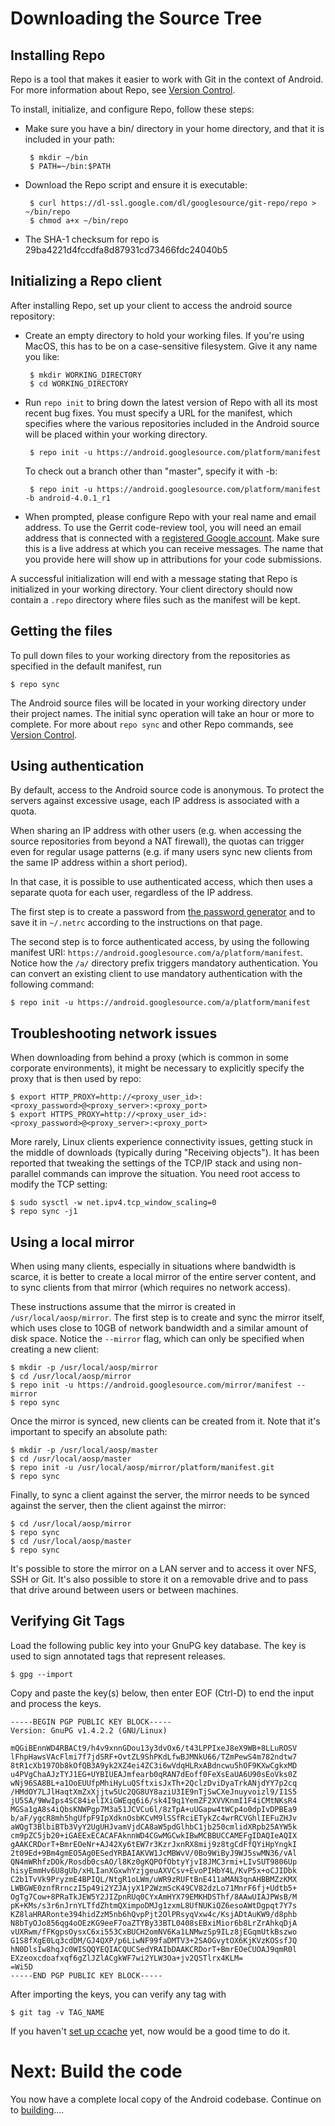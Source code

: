 <!--
   Copyright 2010 The Android Open Source Project

   Licensed under the Apache License, Version 2.0 (the "License");
   you may not use this file except in compliance with the License.
   You may obtain a copy of the License at

       http://www.apache.org/licenses/LICENSE-2.0

   Unless required by applicable law or agreed to in writing, software
   distributed under the License is distributed on an "AS IS" BASIS,
   WITHOUT WARRANTIES OR CONDITIONS OF ANY KIND, either express or implied.
   See the License for the specific language governing permissions and
   limitations under the License.
-->

# Downloading the Source Tree #

## Installing Repo ##

Repo is a tool that makes it easier to work with Git in the context of Android. For more information about Repo, see [Version Control](version-control.html).

To install, initialize, and configure Repo, follow these steps:

 - Make sure you have a bin/ directory in your home directory, and that it is included in your path:

        $ mkdir ~/bin
        $ PATH=~/bin:$PATH

 - Download the Repo script and ensure it is executable:

        $ curl https://dl-ssl.google.com/dl/googlesource/git-repo/repo > ~/bin/repo
        $ chmod a+x ~/bin/repo

 - The SHA-1 checksum for repo is 29ba4221d4fccdfa8d87931cd73466fdc24040b5


## Initializing a Repo client ##

After installing Repo, set up your client to access the android source repository:

 - Create an empty directory to hold your working files.
 If you're using MacOS, this has to be on a case-sensitive filesystem.
 Give it any name you like:


        $ mkdir WORKING_DIRECTORY
        $ cd WORKING_DIRECTORY

 - Run `repo init` to bring down the latest version of Repo with all its most recent bug fixes.  You must specify a URL for the manifest, which specifies where the various repositories included in the Android source will be placed within your working directory.

        $ repo init -u https://android.googlesource.com/platform/manifest

    To check out a branch other than "master", specify it with -b:

        $ repo init -u https://android.googlesource.com/platform/manifest -b android-4.0.1_r1

 - When prompted, please configure Repo with your real name and email address.  To use the Gerrit code-review tool, you will need an email address that is connected with a [registered Google account](http://www.google.com/accounts).  Make sure this is a live address at which you can receive messages.  The name that you provide here will show up in attributions for your code submissions.

A successful initialization will end with a message stating that Repo is initialized in your working directory.  Your client directory should now contain a `.repo` directory where files such as the manifest will be kept.


## Getting the files ##

To pull down files to your working directory from the repositories as specified in the default manifest, run

    $ repo sync

The Android source files will be located in your working directory
under their project names. The initial sync operation will take
an hour or more to complete. For more about `repo sync` and other
Repo commands, see [Version Control](version-control.html).


## Using authentication ##

By default, access to the Android source code is anonymous. To protect the
servers against excessive usage, each IP address is associated with a quota.

When sharing an IP address with other users (e.g. when accessing the source
repositories from beyond a NAT firewall), the quotas can trigger even for
regular usage patterns (e.g. if many users sync new clients from the same IP
address within a short period).

In that case, it is possible to use authenticated access, which then uses
a separate quota for each user, regardless of the IP address.

The first step is to create a password from
[the password generator](https://android.googlesource.com/new-password) and
to save it in `~/.netrc` according to the instructions on that page.

The second step is to force authenticated access, by using the following
manifest URI: `https://android.googlesource.com/a/platform/manifest`. Notice
how the `/a/` directory prefix triggers mandatory authentication. You can
convert an existing client to use mandatory authentication with the following
command:

    $ repo init -u https://android.googlesource.com/a/platform/manifest

## Troubleshooting network issues ##

When downloading from behind a proxy (which is common in some
corporate environments), it might be necessary to explicitly
specify the proxy that is then used by repo:

    $ export HTTP_PROXY=http://<proxy_user_id>:<proxy_password>@<proxy_server>:<proxy_port>
    $ export HTTPS_PROXY=http://<proxy_user_id>:<proxy_password>@<proxy_server>:<proxy_port>

More rarely, Linux clients experience connectivity issues, getting
stuck in the middle of downloads (typically during "Receiving objects").
It has been reported that tweaking the settings of the TCP/IP stack and
using non-parallel commands can improve the situation. You need root
access to modify the TCP setting:

    $ sudo sysctl -w net.ipv4.tcp_window_scaling=0
    $ repo sync -j1


## Using a local mirror ##

When using many clients, especially in situations where bandwidth is scarce,
it is better to create a local mirror of the entire server content, and to
sync clients from that mirror (which requires no network access).

These instructions assume that the mirror is created in `/usr/local/aosp/mirror`.
The first step is to create and sync the mirror itself, which uses close to
10GB of network bandwidth and a similar amount of disk space. Notice the
`--mirror` flag, which can only be specified when creating a new client:

    $ mkdir -p /usr/local/aosp/mirror
    $ cd /usr/local/aosp/mirror
    $ repo init -u https://android.googlesource.com/mirror/manifest --mirror
    $ repo sync

Once the mirror is synced, new clients can be created from it. Note that it's
important to specify an absolute path:

    $ mkdir -p /usr/local/aosp/master
    $ cd /usr/local/aosp/master
    $ repo init -u /usr/local/aosp/mirror/platform/manifest.git
    $ repo sync

Finally, to sync a client against the server, the mirror needs to be synced
against the server, then the client against the mirror:

    $ cd /usr/local/aosp/mirror
    $ repo sync
    $ cd /usr/local/aosp/master
    $ repo sync

It's possible to store the mirror on a LAN server and to access it over
NFS, SSH or Git. It's also possible to store it on a removable drive and
to pass that drive around between users or between machines.


## Verifying Git Tags ##

Load the following public key into your GnuPG key database. The key is used to sign annotated tags that represent releases.

    $ gpg --import

Copy and paste the key(s) below, then enter EOF (Ctrl-D) to end the input and process the keys.

    -----BEGIN PGP PUBLIC KEY BLOCK-----
    Version: GnuPG v1.4.2.2 (GNU/Linux)

    mQGiBEnnWD4RBACt9/h4v9xnnGDou13y3dvOx6/t43LPPIxeJ8eX9WB+8LLuROSV
    lFhpHawsVAcFlmi7f7jdSRF+OvtZL9ShPKdLfwBJMNkU66/TZmPewS4m782ndtw7
    8tR1cXb197Ob8kOfQB3A9yk2XZ4ei4ZC3i6wVdqHLRxABdncwu5hOF9KXwCgkxMD
    u4PVgChaAJzTYJ1EG+UYBIUEAJmfearb0qRAN7dEoff0FeXsEaUA6U90sEoVks0Z
    wNj96SA8BL+a1OoEUUfpMhiHyLuQSftxisJxTh+2QclzDviDyaTrkANjdYY7p2cq
    /HMdOY7LJlHaqtXmZxXjjtw5Uc2QG8UY8aziU3IE9nTjSwCXeJnuyvoizl9/I1S5
    jU5SA/9WwIps4SC84ielIXiGWEqq6i6/sk4I9q1YemZF2XVVKnmI1F4iCMtNKsR4
    MGSa1gA8s4iQbsKNWPgp7M3a51JCVCu6l/8zTpA+uUGapw4tWCp4o0dpIvDPBEa9
    b/aF/ygcR8mh5hgUfpF9IpXdknOsbKCvM9lSSfRciETykZc4wrRCVGhlIEFuZHJv
    aWQgT3BlbiBTb3VyY2UgUHJvamVjdCA8aW5pdGlhbC1jb250cmlidXRpb25AYW5k
    cm9pZC5jb20+iGAEExECACAFAknnWD4CGwMGCwkIBwMCBBUCCAMEFgIDAQIeAQIX
    gAAKCRDorT+BmrEOeNr+AJ42Xy6tEW7r3KzrJxnRX8mij9z8tgCdFfQYiHpYngkI
    2t09Ed+9Bm4gmEO5Ag0ESedYRBAIAKVW1JcMBWvV/0Bo9WiByJ9WJ5swMN36/vAl
    QN4mWRhfzDOk/Rosdb0csAO/l8Kz0gKQPOfObtyYjvI8JMC3rmi+LIvSUT9806Up
    hisyEmmHv6U8gUb/xHLIanXGxwhYzjgeuAXVCsv+EvoPIHbY4L/KvP5x+oCJIDbk
    C2b1TvVk9PryzmE4BPIQL/NtgR1oLWm/uWR9zRUFtBnE411aMAN3qnAHBBMZzKMX
    LWBGWE0znfRrnczI5p49i2YZJAjyX1P2WzmScK49CV82dzLo71MnrF6fj+Udtb5+
    OgTg7Cow+8PRaTkJEW5Y2JIZpnRUq0CYxAmHYX79EMKHDSThf/8AAwUIAJPWsB/M
    pK+KMs/s3r6nJrnYLTfdZhtmQXimpoDMJg1zxmL8UfNUKiQZ6esoAWtDgpqt7Y7s
    KZ8laHRARonte394hidZzM5nb6hQvpPjt2OlPRsyqVxw4c/KsjADtAuKW9/d8phb
    N8bTyOJo856qg4oOEzKG9eeF7oaZTYBy33BTL0408sEBxiMior6b8LrZrAhkqDjA
    vUXRwm/fFKgpsOysxC6xi553CxBUCH2omNV6Ka1LNMwzSp9ILz8jEGqmUtkBszwo
    G1S8fXgE0Lq3cdDM/GJ4QXP/p6LiwNF99faDMTV3+2SAOGvytOX6KjKVzKOSsfJQ
    hN0DlsIw8hqJc0WISQQYEQIACQUCSedYRAIbDAAKCRDorT+BmrEOeCUOAJ9qmR0l
    EXzeoxcdoafxqf6gZlJZlACgkWF7wi2YLW3Oa+jv2QSTlrx4KLM=
    =Wi5D
    -----END PGP PUBLIC KEY BLOCK-----

After importing the keys, you can verify any tag with

    $ git tag -v TAG_NAME

If you haven't [set up ccache](initializing.html#ccache) yet,
now would be a good time to do it.

# Next: Build the code #

You now have a complete local copy of the Android codebase.  Continue on to [building](building.html)....
